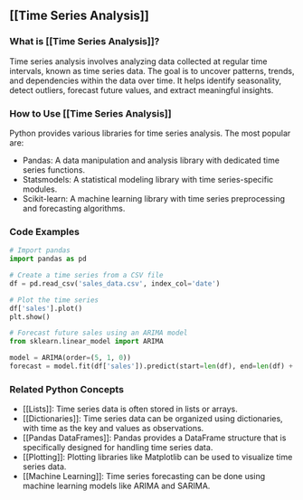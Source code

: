 ## [[Time Series Analysis]]

### What is [[Time Series Analysis]]?
Time series analysis involves analyzing data collected at regular time intervals, known as time series data. The goal is to uncover patterns, trends, and dependencies within the data over time. It helps identify seasonality, detect outliers, forecast future values, and extract meaningful insights.

### How to Use [[Time Series Analysis]]
Python provides various libraries for time series analysis. The most popular are:
- Pandas: A data manipulation and analysis library with dedicated time series functions.
- Statsmodels: A statistical modeling library with time series-specific modules.
- Scikit-learn: A machine learning library with time series preprocessing and forecasting algorithms.

### Code Examples
```python
# Import pandas
import pandas as pd

# Create a time series from a CSV file
df = pd.read_csv('sales_data.csv', index_col='date')

# Plot the time series
df['sales'].plot()
plt.show()

# Forecast future sales using an ARIMA model
from sklearn.linear_model import ARIMA

model = ARIMA(order=(5, 1, 0))
forecast = model.fit(df['sales']).predict(start=len(df), end=len(df) + 12)
```

### Related Python Concepts

- [[Lists]]: Time series data is often stored in lists or arrays.
- [[Dictionaries]]: Time series data can be organized using dictionaries, with time as the key and values as observations.
- [[Pandas DataFrames]]: Pandas provides a DataFrame structure that is specifically designed for handling time series data.
- [[Plotting]]: Plotting libraries like Matplotlib can be used to visualize time series data.
- [[Machine Learning]]: Time series forecasting can be done using machine learning models like ARIMA and SARIMA.